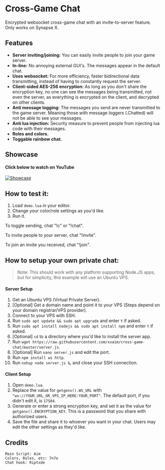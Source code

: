 # Cross-Game Chat
Encrypted websocket cross-game chat with an invite-to-server feature. Only works on Synapse X.

## Features
- **Server inviting/joining:** You can easily invite people to join your game server.
- **In-line:** No annoying external GUI's. The messages appear in the default chat.
- **Uses websocket:** For more efficiency, faster bidirectional data transmitting, instead of having to constantly request the server.
- **Client-sided AES-256 encryption:** As long as you don't share the encryption key, no one can see the messages being transmitted, not even the server, as everything is encrypted on the client, and decrypted on other clients.
- **Anti message logging:** The messages you send are never transmitted to the game server. Meaning those with message loggers (.Chatted) will not be able to see your messages.
- **Anti lua injection:** Security measure to prevent people from injecting lua code with their messages.
- **Roles and colors.**
- **Toggable rainbow chat.**

## Showcase
#### Click below to watch on YouTube
[![Showcase](https://i.imgur.com/bWxjAZz.png)](https://www.youtube.com/watch?v=svyqZINPZ54 "Showcase")

## How to test it:
1. Load `demo.lua` in your editor.
2. Change your color/role settings as you'd like.
3. Run it.

To toggle sending, chat "!c" or "!chat".

To invite people to your server, chat "!invite".

To join an invite you received, chat "!join".

## How to setup your own private chat:
> Note: This should work with any platform supporting Node.JS apps, but for simplicity, this example will use an Ubuntu VPS.
#### Server Setup
1. Get an Ubuntu VPS (Virtual Private Server).
2. [Optional] Get a domain name and point it to your VPS (Steps depend on your domain registrar/VPS provider).
3. Connect to your VPS with SSH.
4. Run `sudo apt update && sudo apt upgrade` and enter `Y` if asked.
5. Run `sudo apt install nodejs && sudo apt install npm` and enter `Y` if asked.
6. [Optional] `cd` to a directory where you'd like to install the server app.
7. Run `wget https://raw.githubusercontent.com/xxaim/cross-game-chat/master/server.js`.
8. [Optional] Run `nano server.js` and edit the port.
9. Run `npm install ws http`.
10. Run `nohup node server.js &`, and close your SSH connection.
#### Client Setup
1. Open `demo.lua`.
2. Replace the value for `getgenv().WS_URL` with `"ws://YOUR_URL_OR_VPS_IP_HERE:YOUR_PORT"`. The default port, if you didn't edit it, is `17584`.
3. Generate or enter a strong encryption key, and set it as the value for `getgenv().ENCRYPTION_KEY`. This is a password that you share with authorized users.
4. Save the file and share it to whoever you want in your chat. Users may edit the other settings as they'd like.

## Credits
	Main Script: Aim
	Colors, Roles, etc: 7n7o
	Chat hook: Riptxde
